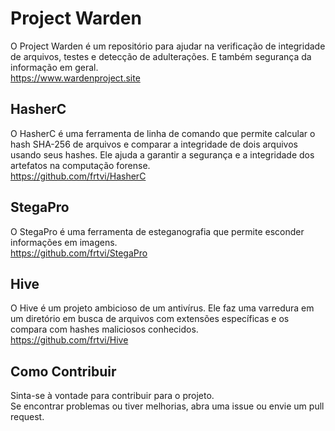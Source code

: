 # Project Warden

O Project Warden é um repositório para ajudar na verificação de integridade de arquivos, testes e detecção de adulterações. E também segurança da informação em geral.<br>
https://www.wardenproject.site

## HasherC
O HasherC é uma ferramenta de linha de comando que permite calcular o hash SHA-256 de arquivos e comparar a integridade de dois arquivos usando seus hashes. Ele ajuda a garantir a segurança e a integridade dos artefatos na computação forense.<br>
https://github.com/frtvi/HasherC

## StegaPro
O StegaPro é uma ferramenta de esteganografia que permite esconder informações em imagens.<br>
https://github.com/frtvi/StegaPro

## Hive
O Hive é um projeto ambicioso de um antivírus. Ele faz uma varredura em um diretório em busca de arquivos com extensões específicas e os compara com hashes maliciosos conhecidos.<br>
https://github.com/frtvi/Hive

## Como Contribuir
Sinta-se à vontade para contribuir para o projeto.<br>Se encontrar problemas ou tiver melhorias, abra uma issue ou envie um pull request.
